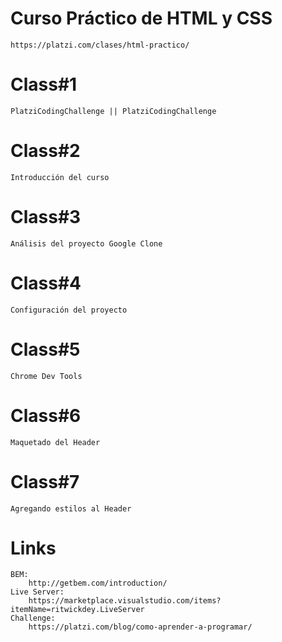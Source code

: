# Curso Práctico de HTML y CSS
    https://platzi.com/clases/html-practico/
# Class#1
    PlatziCodingChallenge || PlatziCodingChallenge
# Class#2
    Introducción del curso
# Class#3
    Análisis del proyecto Google Clone
# Class#4
    Configuración del proyecto
# Class#5
    Chrome Dev Tools
# Class#6
    Maquetado del Header
# Class#7    
    Agregando estilos al Header

# Links
    BEM:
        http://getbem.com/introduction/
    Live Server:
        https://marketplace.visualstudio.com/items?itemName=ritwickdey.LiveServer
    Challenge:
        https://platzi.com/blog/como-aprender-a-programar/